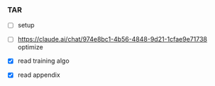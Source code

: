 ### TAR
- [ ] setup
- [ ] https://claude.ai/chat/974e8bc1-4b56-4848-9d21-1cfae9e71738 optimize
- [x] read training algo
- [x] read appendix

